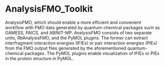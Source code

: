 # AnalysisFMO_Toolkit
AnalysisFMO, which should enable a more efficient and convenient workflow with FMO data generated by quantum-chemical packages such as GAMESS, PAICS, and ABINIT-MP. AnalysisFMO consists of two separate units, RbAnalysisFMO, and the PyMOL plugins. The former can extract interfragment interaction energies (IFIEs) or pair interaction energies (PIEs) from the FMO output files generated by the aforementioned quantum-chemical packages. The PyMOL plugins enable visualization of IFIEs or PIEs in the protein structure in PyMOL. 

